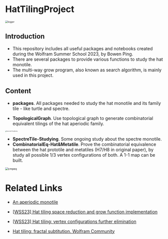 # HatTilingProject

<img src="https://github.com/Jayce-Ping/HatTilingProject/blob/main/figs/bigger.png?raw=true" alt="bigger" style="zoom: 50%;" />

## Introduction

- This repository includes all useful packages and notebooks created during the Wolfram Summer School 2023, by Bowen Ping.
- There are several packages to provide various functions to study the hat monotile.
- The multi-way grow program, also known as search algorithm, is mainly used in this project. 

## Content

- **packages**. All packages needed to study the hat monotile and its family tile - like turtle and spectre.

- **TopologicalGraph**. Use topological graph to generate combinatorial equivalent tilings of the hat aperiodic family.

<img src="https://github.com/Jayce-Ping/HatTilingProject/blob/main/TopolygicalGraph/clusterTransformation.gif?raw=true" alt="AperiodicTilingFamily" style="zoom:25%;" />


- **SpectreTile-Studying**. Some ongoing study about the spectre monotile.
- **CombinatorialEq-Hat&Metatile**. Prove the combinatorial equivalence between the hat prototile and metatiles (H7/H8 in original paper), by study all possible 1/3 vertex configurations of both. A 1-1 map can be built.

<img src="https://github.com/Jayce-Ping/HatTilingProject/blob/main/figs/cmpEq.png?raw=true" alt="cmpeq" style="zoom:60%;" />



 

# Related Links

- [An aperiodic monotile](https://cs.uwaterloo.ca/~csk/hat/)

- [[WSS23\] Hat tiling space reduction and grow function implementation](https://community.wolfram.com/groups/-/m/t/2957268)
- [[WSS23\] Hat tiling: vertex configurations further elimination](https://community.wolfram.com/groups/-/m/t/2967510)

- [Hat tiling: fractal subtitution. Wolfram Community](https://community.wolfram.com/groups/-/m/t/2979005)
